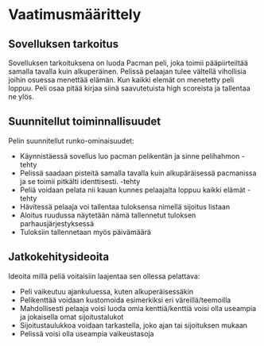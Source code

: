 # Vaatimusmäärittely

## Sovelluksen tarkoitus

Sovelluksen tarkoituksena on luoda Pacman peli, joka toimii pääpiirteiltää samalla tavalla kuin alkuperäinen. Pelissä pelaajan tulee vältellä vihollisia joihin osuessa menettää elämän. Kun kaikki elemät on menetetty peli loppuu. Peli osaa pitää kirjaa siinä saavutetuista high scoreista ja tallentaa ne ylös.

## Suunnitellut toiminnallisuudet

Pelin suunnitellut runko-ominaisuudet:
- Käynnistäessä sovellus luo pacman pelikentän ja sinne pelihahmon -tehty
- Pelissä saadaan pisteitä samalla tavalla kuin alkupäräisessä pacmanissa ja se toimii pitkälti identtisesti. -tehty
- Peliä voidaan pelata nii kauan kunnes pelaajalta loppuu kaikki elämät -tehty
- Hävitessä pelaaja voi tallentaa tuloksensa nimellä sijoitus listaan
- Aloitus ruudussa näytetään nämä tallennetut tuloksen parhausjärjestyksessä
- Tuloksiin tallennetaan myös päivämäärä

## Jatkokehitysideoita

Ideoita millä peliä voitaisiin laajentaa sen ollessa pelattava:
- Peli vaikeutuu ajankuluessa, kuten alkuperäisessäkin
- Pelikenttää voidaan kustomoida esimerkiksi eri väreillä/teemoilla
- Mahdollisesti pelaaja voisi luoda omia kenttiä/kenttiä voisi olla useampia ja jokaisella omat sijoitustalukot
- Sijoitustaulukkoa voidaan tarkastella, joko ajan tai sijoituksen mukaan
- Pelissä voisi olla useampia vaikeustasoja

